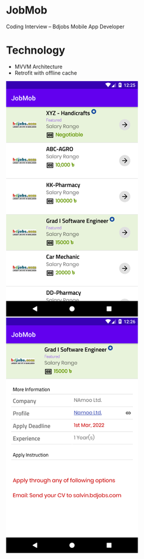 # JobMob
Coding Interview – Bdjobs Mobile App Developer

# Technology
* MVVM Architecture
* Retrofit with offline cache

<img src="/screenshots/Screenshot_1608920748.png" height="640"/><span>
<img src="/screenshots/Screenshot_1608920766.png" height="640"/></span>
